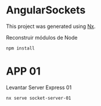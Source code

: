 

# AngularSockets

This project was generated using [Nx](https://nx.dev).

Reconstruir módulos de Node
```
npm install
```

# APP 01

Levantar Server Express 01
```
nx serve socket-server-01
```
